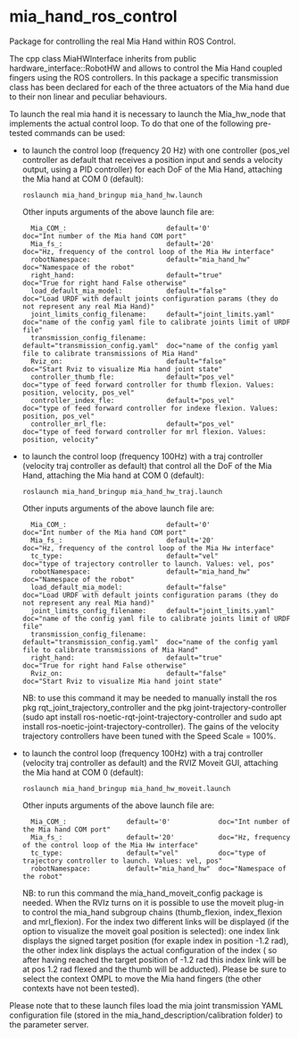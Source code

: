 # mia_hand_ros_control
Package for controlling the real Mia Hand within ROS Control.

The cpp class MiaHWInterface inherits from public hardware_interface::RobotHW and allows to control the Mia Hand coupled fingers using the ROS controllers.
In this package a specific transmission class has been declared for each of the three actuators of the Mia hand due to their non linear and peculiar behaviours.

To launch the real mia hand it is necessary to launch the Mia_hw_node that implements the actual control loop.
To do that one of the following pre-tested commands can be used:

  - to launch the control loop (frequency 20 Hz) with one controller (pos_vel controller as default that receives a position input and sends a velocity output, using a PID controller) for each DoF of the Mia Hand, attaching the Mia hand at COM 0 (default):

        roslaunch mia_hand_bringup mia_hand_hw.launch

      Other inputs arguments of the above launch file are:

          Mia_COM_:                         default='0'                         doc="Int number of the Mia hand COM port"
          Mia_fs_:                          default='20'                        doc="Hz, frequency of the control loop of the Mia Hw interface"
          robotNamespace:                   default="mia_hand_hw"               doc="Namespace of the robot"
          right_hand:                       default="true"                      doc="True for right hand False otherwise"
          load_default_mia_model:           default="false"                     doc="Load URDF with default joints configuration params (they do not represent any real Mia Hand)"
          joint_limits_config_filename:     default="joint_limits.yaml"         doc="name of the config yaml file to calibrate joints limit of URDF file"
          transmission_config_filename:     default="transmission_config.yaml"  doc="name of the config yaml file to calibrate transmissions of Mia Hand"
          Rviz_on:                          default="false"                     doc="Start Rviz to visualize Mia hand joint state"
          controller_thumb_fle:             default="pos_vel"                   doc="type of feed forward controller for thumb flexion. Values: position, velocity, pos_vel"
          controller_index_fle:             default="pos_vel"                   doc="type of feed forward controller for indexe flexion. Values: position, pos_vel"
          controller_mrl_fle:               default="pos_vel"                   doc="type of feed forward controller for mrl flexion. Values: position, velocity"



  - to launch the control loop (frequency 100Hz) with a traj controller (velocity traj controller as default) that control all the DoF of the Mia Hand, attaching the Mia hand at COM 0 (default):

        roslaunch mia_hand_bringup mia_hand_hw_traj.launch

      Other inputs arguments of the above launch file are:

          Mia_COM_:                         default='0'                         doc="Int number of the Mia hand COM port"
          Mia_fs_:                          default='20'                        doc="Hz, frequency of the control loop of the Mia Hw interface"
          tc_type:                          default="vel"                       doc="type of trajectory controller to launch. Values: vel, pos"
          robotNamespace:                   default="mia_hand_hw"               doc="Namespace of the robot"
          load_default_mia_model:           default="false"                     doc="Load URDF with default joints configuration params (they do not represent any real Mia hand)"
          joint_limits_config_filename:     default="joint_limits.yaml"         doc="name of the config yaml file to calibrate joints limit of URDF file"
          transmission_config_filename:     default="transmission_config.yaml"  doc="name of the config yaml file to calibrate transmissions of Mia Hand"
          right_hand:                       default="true"                      doc="True for right hand False otherwise"
          Rviz_on:                          default="false"                     doc="Start Rviz to visualize Mia hand joint state"

      NB: to use this command it may be needed to manually install the ros pkg rqt_joint_trajectory_controller and the pkg joint-trajectory-controller (sudo apt install ros-noetic-rqt-joint-trajectory-controller and sudo apt install ros-noetic-joint-trajectory-controller). The gains of the velocity trajectory controllers have been tuned with the Speed Scale = 100%.

  - to launch the control loop (frequency 100Hz) with a traj controller (velocity traj controller as default) and the RVIZ Moveit GUI, attaching the Mia hand at COM 0 (default):

        roslaunch mia_hand_bringup mia_hand_hw_moveit.launch

      Other inputs arguments of the above launch file are:

          Mia_COM_:               default='0'            doc="Int number of the Mia hand COM port"
          Mia_fs_:                default='20'           doc="Hz, frequency of the control loop of the Mia Hw interface"
          tc_type:                default="vel"          doc="type of trajectory controller to launch. Values: vel, pos"
          robotNamespace:         default="mia_hand_hw"  doc="Namespace of the robot"

      NB: to run this command the mia_hand_moveit_config package is needed.
      When the RVIz turns on it is possible to use the moveit plug-in to control the mia_hand subgroup chains (thumb_flexion, index_flexion and mrl_flexion).
      For the index two different links will be displayed (if the option to visualize the moveit goal position is selected): one index link displays the signed
      target position (for exaple index in position -1.2 rad), the other index link displays the actual configuration of the index ( so after having reached the target
      position of -1.2 rad this index link will be at pos 1.2 rad flexed and the thumb will be adducted).
      Please be sure to select the context OMPL to move the Mia hand fingers (the other contexts have not been tested).

Please note that to these launch files load the mia joint transmission YAML
configuration file (stored in the mia_hand_description/calibration folder)
to the parameter server.
